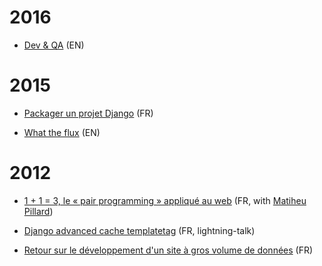 
# 2016

- [Dev & QA](http://slides.com/twidi-s-angel/dev-qa/) (EN)

# 2015

- [Packager un projet Django](http://twidi.github.io/django-packaging-talk/) (FR)

- [What the flux](http://twidi.github.io/what-the-flux/) (EN)

# 2012

- [1 + 1 = 3, le « pair programming » appliqué au web](http://www.paris-web.fr/2012/conferences/1-1-3-le-pair-programming-applique-au-web.php) (FR, with [Matiheu Pillard](http://virgule.net/))

- [Django advanced cache templatetag](http://rencontres.django-fr.org/2012/lightning-talks.html#c7) (FR, lightning-talk)

- [Retour sur le développement d'un site à gros volume de données](http://rencontres.django-fr.org/2012/conferences.html#c12) (FR)
